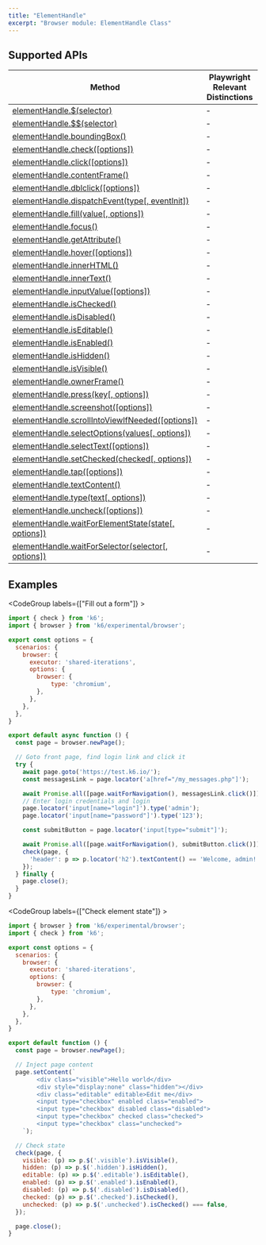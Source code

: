 ```yaml
---
title: "ElementHandle"
excerpt: "Browser module: ElementHandle Class"
---
```


<BrowserDocsWIP/>

## Supported APIs

| Method | Playwright Relevant Distinctions |
| - |  - |
| <a href="https://playwright.dev/docs/api/class-elementhandle#element-handle-query-selector" target="_blank" >elementHandle.$(selector)</a> | - |
| <a href="https://playwright.dev/docs/api/class-elementhandle#element-handle-query-selector-all" target="_blank" >elementHandle.$$(selector)</a> | - |
| <a href="https://playwright.dev/docs/api/class-elementhandle#element-handle-bounding-box" target="_blank" >elementHandle.boundingBox()</a> | - |
| <a href="https://playwright.dev/docs/api/class-elementhandle#element-handle-check" target="_blank" >elementHandle.check([options])</a> | - |
| <a href="https://playwright.dev/docs/api/class-elementhandle#element-handle-click" target="_blank" >elementHandle.click([options])</a> | - |
| <a href="https://playwright.dev/docs/api/class-elementhandle#element-handle-content-frame" target="_blank" >elementHandle.contentFrame()</a> | - |
| <a href="https://playwright.dev/docs/api/class-elementhandle#element-handle-dblclick" target="_blank" >elementHandle.dblclick([options])</a> | - |
| <a href="https://playwright.dev/docs/api/class-elementhandle#element-handle-dispatch-event" target="_blank" >elementHandle.dispatchEvent(type[, eventInit])</a> | - |
| <a href="https://playwright.dev/docs/api/class-elementhandle#element-handle-fill" target="_blank" >elementHandle.fill(value[, options])</a> | - |
| <a href="https://playwright.dev/docs/api/class-elementhandle#element-handle-focus" target="_blank" >elementHandle.focus()</a> | - |
| <a href="https://playwright.dev/docs/api/class-elementhandle#element-handle-get-attribute" target="_blank" >elementHandle.getAttribute()</a> | - |
| <a href="https://playwright.dev/docs/api/class-elementhandle#element-handle-hover" target="_blank" >elementHandle.hover([options])</a> | - |
| <a href="https://playwright.dev/docs/api/class-elementhandle#element-handle-inner-html" target="_blank" >elementHandle.innerHTML()</a> | - |
| <a href="https://playwright.dev/docs/api/class-elementhandle#element-handle-inner-text" target="_blank" >elementHandle.innerText()</a> | - |
| <a href="https://playwright.dev/docs/api/class-elementhandle#element-handle-input-value" target="_blank" >elementHandle.inputValue([options])</a> | - |
| <a href="https://playwright.dev/docs/api/class-elementhandle#element-handle-is-checked" target="_blank" >elementHandle.isChecked()</a> | - |
| <a href="https://playwright.dev/docs/api/class-elementhandle#element-handle-is-disabled" target="_blank" >elementHandle.isDisabled()</a> | - |
| <a href="https://playwright.dev/docs/api/class-elementhandle#element-handle-is-editable" target="_blank" >elementHandle.isEditable()</a> | - |
| <a href="https://playwright.dev/docs/api/class-elementhandle#element-handle-is-enabled" target="_blank" >elementHandle.isEnabled()</a> | - |
| <a href="https://playwright.dev/docs/api/class-elementhandle#element-handle-is-hidden" target="_blank" >elementHandle.isHidden()</a> | - |
| <a href="https://playwright.dev/docs/api/class-elementhandle#element-handle-is-visible" target="_blank" >elementHandle.isVisible()</a> | - |
| <a href="https://playwright.dev/docs/api/class-elementhandle#element-handle-owner-frame" target="_blank" >elementHandle.ownerFrame()</a> | - |
| <a href="https://playwright.dev/docs/api/class-elementhandle#element-handle-press" target="_blank" >elementHandle.press(key[, options])</a> | - |
| <a href="https://playwright.dev/docs/api/class-elementhandle#element-handle-screenshot" target="_blank" >elementHandle.screenshot([options])</a> | - |
| <a href="https://playwright.dev/docs/api/class-elementhandle#element-handle-scroll-into-view-if-needed" target="_blank" >elementHandle.scrollIntoViewIfNeeded([options])</a> | - |
| <a href="https://playwright.dev/docs/api/class-elementhandle#element-handle-select-option" target="_blank" >elementHandle.selectOptions(values[, options])</a> | - |
| <a href="https://playwright.dev/docs/api/class-elementhandle#element-handle-select-text" target="_blank" >elementHandle.selectText([options])</a> | - |
| <a href="https://playwright.dev/docs/api/class-elementhandle#element-handle-set-checked" target="_blank" >elementHandle.setChecked(checked[, options])</a> | - |
| <a href="https://playwright.dev/docs/api/class-elementhandle#element-handle-tap" target="_blank" >elementHandle.tap([options])</a> | - |
| <a href="https://playwright.dev/docs/api/class-elementhandle#element-handle-text-content" target="_blank" >elementHandle.textContent()</a> | - |
| <a href="https://playwright.dev/docs/api/class-elementhandle#element-handle-type" target="_blank" >elementHandle.type(text[, options])</a> | - |
| <a href="https://playwright.dev/docs/api/class-elementhandle#element-handle-uncheck" target="_blank" >elementHandle.uncheck([options])</a> | - |
| <a href="https://playwright.dev/docs/api/class-elementhandle#element-handle-wait-for-element-state" target="_blank" >elementHandle.waitForElementState(state[, options])</a> | - |
| <a href="https://playwright.dev/docs/api/class-elementhandle#element-handle-wait-for-selector" target="_blank" >elementHandle.waitForSelector(selector[, options])</a> | - |

## Examples

<CodeGroup labels={["Fill out a form"]} >

```javascript
import { check } from 'k6';
import { browser } from 'k6/experimental/browser';

export const options = {
  scenarios: {
    browser: {
      executor: 'shared-iterations',
      options: {
        browser: {
            type: 'chromium',
        },
      },
    },
  },
}

export default async function () {
  const page = browser.newPage();

  // Goto front page, find login link and click it
  try {
    await page.goto('https://test.k6.io/');
    const messagesLink = page.locator('a[href="/my_messages.php"]');

    await Promise.all([page.waitForNavigation(), messagesLink.click()]);
    // Enter login credentials and login
    page.locator('input[name="login"]').type('admin');
    page.locator('input[name="password"]').type('123');

    const submitButton = page.locator('input[type="submit"]');

    await Promise.all([page.waitForNavigation(), submitButton.click()]);
    check(page, {
      'header': p => p.locator('h2').textContent() == 'Welcome, admin!',
    });
  } finally {
    page.close();
  }
}
```

</CodeGroup>

<CodeGroup labels={["Check element state"]} >

```javascript
import { browser } from 'k6/experimental/browser';
import { check } from 'k6';

export const options = {
  scenarios: {
    browser: {
      executor: 'shared-iterations',
      options: {
        browser: {
            type: 'chromium',
        },
      },
    },
  },
}

export default function () {
  const page = browser.newPage();

  // Inject page content
  page.setContent(`
        <div class="visible">Hello world</div>
        <div style="display:none" class="hidden"></div>
        <div class="editable" editable>Edit me</div>
        <input type="checkbox" enabled class="enabled">
        <input type="checkbox" disabled class="disabled">
        <input type="checkbox" checked class="checked">
        <input type="checkbox" class="unchecked">
    `);

  // Check state
  check(page, {
    visible: (p) => p.$('.visible').isVisible(),
    hidden: (p) => p.$('.hidden').isHidden(),
    editable: (p) => p.$('.editable').isEditable(),
    enabled: (p) => p.$('.enabled').isEnabled(),
    disabled: (p) => p.$('.disabled').isDisabled(),
    checked: (p) => p.$('.checked').isChecked(),
    unchecked: (p) => p.$('.unchecked').isChecked() === false,
  });

  page.close();
}
```

</CodeGroup>
